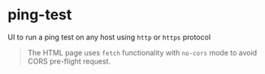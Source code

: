 # ping-test
UI to run a ping test on any host using `http` or `https` protocol

> The HTML page uses `fetch` functionality with `no-cors` mode to avoid CORS pre-flight request.
